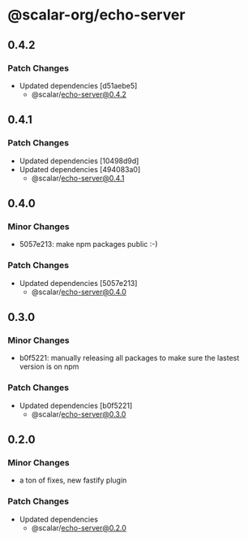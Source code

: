 # @scalar-org/echo-server

## 0.4.2

### Patch Changes

- Updated dependencies [d51aebe5]
  - @scalar/echo-server@0.4.2

## 0.4.1

### Patch Changes

- Updated dependencies [10498d9d]
- Updated dependencies [494083a0]
  - @scalar/echo-server@0.4.1

## 0.4.0

### Minor Changes

- 5057e213: make npm packages public :-)

### Patch Changes

- Updated dependencies [5057e213]
  - @scalar/echo-server@0.4.0

## 0.3.0

### Minor Changes

- b0f5221: manually releasing all packages to make sure the lastest version is on npm

### Patch Changes

- Updated dependencies [b0f5221]
  - @scalar/echo-server@0.3.0

## 0.2.0

### Minor Changes

- a ton of fixes, new fastify plugin

### Patch Changes

- Updated dependencies
  - @scalar/echo-server@0.2.0
